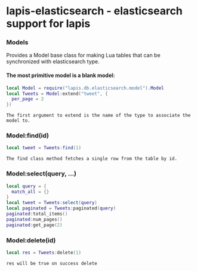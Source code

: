 # lapis-elasticsearch - elasticsearch support for lapis

### Models <br/>
Provides a Model base class for making Lua tables that can be synchronized with elasticsearch type. 
#### The most primitive model is a blank model:

```lua
local Model = require("lapis.db.elasticsearch.model").Model
local Tweets = Model:extend("tweet", {
  per_page = 2
})
```
```
The first argument to extend is the name of the type to associate the model to. 
```

### Model:find(id)
```lua
local tweet = Tweets:find(1)
```
```
The find class method fetches a single row from the table by id. 
```

### Model:select(query, ...)
```lua
local query = {
  match_all = {}
}
local tweet = Tweets:select(query)
local paginated = Tweets:paginated(query)
paginated:total_items()
paginated:num_pages()
paginated:get_page(2)
```
### Model:delete(id)
```lua
local res = Tweets:delete(1)
```
```
res will be true on success delete
```
